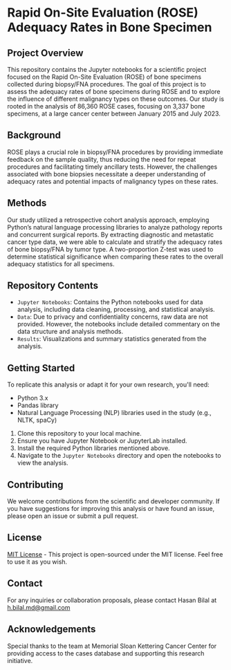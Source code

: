 # Rapid On-Site Evaluation (ROSE) Adequacy Rates in Bone Specimen

## Project Overview

This repository contains the Jupyter notebooks for a scientific project focused on the Rapid On-Site Evaluation (ROSE) of bone specimens collected during biopsy/FNA procedures. The goal of this project is to assess the adequacy rates of bone specimens during ROSE and to explore the influence of different malignancy types on these outcomes. Our study is rooted in the analysis of 86,360 ROSE cases, focusing on 3,337 bone specimens, at a large cancer center between January 2015 and July 2023.

## Background

ROSE plays a crucial role in biopsy/FNA procedures by providing immediate feedback on the sample quality, thus reducing the need for repeat procedures and facilitating timely ancillary tests. However, the challenges associated with bone biopsies necessitate a deeper understanding of adequacy rates and potential impacts of malignancy types on these rates.

## Methods

Our study utilized a retrospective cohort analysis approach, employing Python’s natural language processing libraries to analyze pathology reports and concurrent surgical reports. By extracting diagnostic and metastatic cancer type data, we were able to calculate and stratify the adequacy rates of bone biopsy/FNA by tumor type. A two-proportion Z-test was used to determine statistical significance when comparing these rates to the overall adequacy statistics for all specimens.

## Repository Contents

- `Jupyter Notebooks`: Contains the Python notebooks used for data analysis, including data cleaning, processing, and statistical analysis.
- `Data`: Due to privacy and confidentiality concerns, raw data are not provided. However, the notebooks include detailed commentary on the data structure and analysis methods.
- `Results`: Visualizations and summary statistics generated from the analysis.

## Getting Started

To replicate this analysis or adapt it for your own research, you'll need:
- Python 3.x
- Pandas library
- Natural Language Processing (NLP) libraries used in the study (e.g., NLTK, spaCy)

1. Clone this repository to your local machine.
2. Ensure you have Jupyter Notebook or JupyterLab installed.
3. Install the required Python libraries mentioned above.
4. Navigate to the `Jupyter Notebooks` directory and open the notebooks to view the analysis.

## Contributing

We welcome contributions from the scientific and developer community. If you have suggestions for improving this analysis or have found an issue, please open an issue or submit a pull request.

## License

[MIT License](LICENSE.md) - This project is open-sourced under the MIT license. Feel free to use it as you wish.

## Contact

For any inquiries or collaboration proposals, please contact Hasan Bilal at h.bilal.md@gmail.com

## Acknowledgements

Special thanks to the team at Memorial Sloan Kettering Cancer Center for providing access to the cases database and supporting this research initiative.

